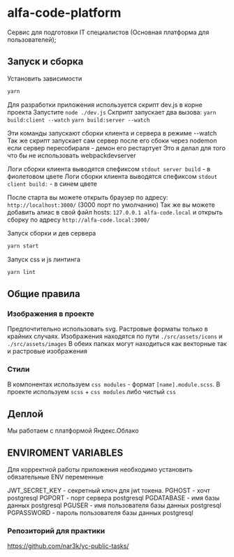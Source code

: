 # alfa-code-platform

Сервис для подготовки IT специалистов (Основная платформа для пользователей);

## Запуск и сборка

Установить зависимости

```javascript
yarn
```

Для разработки приложения используется скрипт dev.js в корне проекта
Запустите `node ./dev.js`
Скприпт запускает два вызова:
    `yarn build:client --watch`
    `yarn build:server --watch`

Эти команды запускают сборки клиента и сервера в режиме --watch
Так же скрипт запускает сам сервер после его сбоки через nodemon если сервер пересобираля - демон его рестартует
Это я делал для того что бы не использовать webpackdevserver

Логи сборки клиента выводятся спефиксом `stdout server build` - в фиолетовом цвете
Логи сборки клиента выводятся спефиксом `stdout client build:` - в синем цвете

После старта вы можете открыть браузер по адресу: `http://localhost:3000/` (3000 порт по умолчанию)
Так же вы можете добавить алиас в свой файл hosts: `127.0.0.1 alfa-code.local` и открыть сборку по адресу `http://alfa-code.local:3000/`

Запуск сборки и дев сервера

```javascript
yarn start
```

Запуск css и js линтинга

```javascript
yarn lint
```

## Общие правила

### Изображения в проекте

Предпочтительно использовать svg. Растровые форматы только в крайних случаях.
Изображения находятся по пути `./src/assets/icons` и `./src/assets/images`
В обеих папках могут находиться как векторные так и растровые изображения

### Стили

В компонентах используем `css modules` - формат `[name].module.scss`.
В проекте используем `scss` + `css modules` либо чистый `css`

## Деплой

Мы работаем с платформой Яндекс.Облако

## ENVIROMENT VARIABLES

Для корректной работы приложения необходимо установить обязательные ENV переменные

JWT_SECRET_KEY - секретный ключ для jwt токена.
PGHOST - хочт postgresql
PGPORT - порт сервера postgresql
PGDATABASE - имя базы данных postgresql
PGUSER - имя пользователя базы данных postgresql
PGPASSWORD - пароль пользователя базы данных postgresql

### Репозиторий для практики

<https://github.com/nar3k/yc-public-tasks/>
